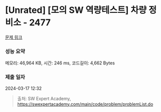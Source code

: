# [Unrated] [모의 SW 역량테스트] 차량 정비소 - 2477 

[문제 링크](https://swexpertacademy.com/main/code/problem/problemDetail.do?contestProbId=AV6c6bgaIuoDFAXy) 

### 성능 요약

메모리: 46,964 KB, 시간: 246 ms, 코드길이: 4,662 Bytes

### 제출 일자

2024-03-17 12:32



> 출처: SW Expert Academy, https://swexpertacademy.com/main/code/problem/problemList.do
